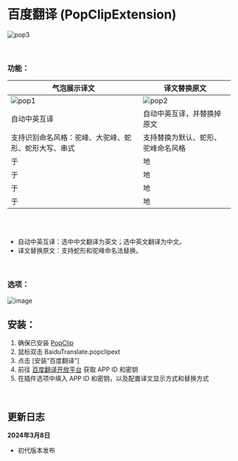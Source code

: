 # 百度翻译 (PopClipExtension)

![pop3](https://github.com/iibob/PopClipExtension/assets/10295975/44efa236-896d-4160-9751-19fa8beaae92)

<br/>

### 功能：
|气泡展示译文|译文替换原文|
|---|---|
|![pop1](https://github.com/iibob/PopClipExtension/assets/10295975/1c1cc389-c287-4297-82e7-4e5496abdec7)|![pop2](https://github.com/iibob/PopClipExtension/assets/10295975/3bd54f6e-1857-4db1-9820-8a2f40bb4776)|
|自动中英互译|自动中英互译，并替换掉原文|
|支持识别命名风格：驼峰、大驼峰、蛇形、蛇形大写、串式|支持替换为默认、蛇形、驼峰命名风格|
| 于 | 地 |
| 于 | 地 |
| 于 | 地 |
| 于 | 地 |

<br/>
<br/>


- 自动中英互译：选中中文翻译为英文；选中英文翻译为中文。
- 译文替换原文：支持蛇形和驼峰命名法替换。
<br/>

### 选项：
![image](https://github.com/iibob/PopClipExtension/assets/10295975/408280aa-81bf-4195-9236-9fb97178d77d)



  
## 安装：
1. 确保已安装 [PopClip](https://www.popclip.app/)
2. 鼠标双击 BaiduTranslate.popclipext
3. 点击 [安装“百度翻译”]
4. 前往 [百度翻译开放平台](https://api.fanyi.baidu.com/doc/21) 获取 APP ID 和密钥
5. 在插件选项中填入 APP ID 和密钥，以及配置译文显示方式和替换方式
<br/>

## 更新日志
**2024年3月8日**
- 初代版本发布
